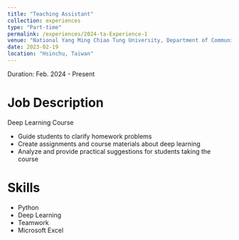 ```yaml
---
title: "Teaching Assistant"
collection: experiences
type: "Part-time"
permalink: /experiences/2024-ta-Experience-1
venue: "National Yang Ming Chiao Tung University, Department of Communication Engineering"
date: 2023-02-19
location: "Hsinchu, Taiwan"
---
```


Duration: Feb. 2024 - Present

Job Description
======
Deep Learning Course
- Guide students to clarify homework problems
- Create assignments and course materials about deep learning
- Analyze and provide practical suggestions for students taking the course

Skills
======
* Python
* Deep Learning
* Teamwork
* Microsoft Excel
